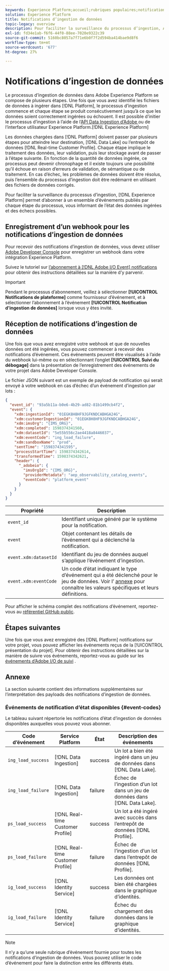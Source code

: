 ```yaml
---
keywords: Experience Platform;accueil;rubriques populaires;notifications d’ingestion de données;notifications;événements d’abonnement;événements d’état d’ingestion de données;événements d’état;abonner;notifications d’état;
solution: Experience Platform
title: Notifications d’ingestion de données
topic-legacy: overview
description: Pour faciliter la surveillance du processus d’ingestion, Adobe Experience Platform permet de s’abonner à un ensemble d’événements publiés par chaque étape du processus, vous informant de l’état des données ingérées et des échecs possibles.
exl-id: fd34e1ab-f6f6-44f0-88ee-7020e9322c39
source-git-commit: 5160bc8057a7f71e6b0f7f2d594ba414bae9d8f6
workflow-type: tm+mt
source-wordcount: '677'
ht-degree: 27%

---
```


# Notifications d’ingestion de données

Le processus d’ingestion de données dans Adobe Experience Platform se compose de plusieurs étapes. Une fois que vous avez identifié les fichiers de données à ingérer dans [!DNL Platform], le processus d’ingestion commence et chaque étape se produit consécutivement jusqu’à ce que les données soient correctement ingérées ou échouent. Il est possible d’initier le processus d’ingestion à l’aide de l’[API Data Ingestion d’Adobe ](https://www.adobe.io/experience-platform-apis/references/data-ingestion/) ou de l’interface utilisateur Experience Platform.[!DNL Experience Platform]

Les données chargées dans [!DNL Platform] doivent passer par plusieurs étapes pour atteindre leur destination, [!DNL Data Lake] ou l’entrepôt de données [!DNL Real-time Customer Profile]. Chaque étape implique le traitement des données, leur validation, puis leur stockage avant de passer à l’étape suivante. En fonction de la quantité de données ingérée, ce processus peut devenir chronophage et il existe toujours une possibilité qu’il échoue en raison d’erreurs de validation, de sémantique ou de traitement. En cas d’échec, les problèmes de données doivent être résolus, puis l’ensemble du processus d’ingestion doit être redémarré en utilisant des fichiers de données corrigés.

Pour faciliter la surveillance du processus d’ingestion, [!DNL Experience Platform] permet d’abonner à un ensemble d’événements publiés par chaque étape du processus, vous informant de l’état des données ingérées et des échecs possibles.

## Enregistrement d’un webhook pour les notifications d’ingestion de données

Pour recevoir des notifications d’ingestion de données, vous devez utiliser [Adobe Developer Console](https://www.adobe.com/go/devs_console_ui) pour enregistrer un webhook dans votre intégration Experience Platform.

Suivez le tutoriel sur [l’abonnement à [!DNL Adobe I/O Event] notifications](../../observability/alerts/subscribe.md) pour obtenir des instructions détaillées sur la manière d’y parvenir.

>[!IMPORTANT]
>
>Pendant le processus d’abonnement, veillez à sélectionner **[!UICONTROL Notifications de plateforme]** comme fournisseur d’événement, et à sélectionner l’abonnement à l’événement **[!UICONTROL Notification d’ingestion de données]** lorsque vous y êtes invité.

## Réception de notifications d’ingestion de données

Une fois que vous avez enregistré votre webhook et que de nouvelles données ont été ingérées, vous pouvez commencer à recevoir des notifications d’événement. Ces événements peuvent être visualisés à l’aide du webhook lui-même ou en sélectionnant l’onglet **[!UICONTROL Suivi du débogage]** dans la présentation de l’enregistrement des événements de votre projet dans Adobe Developer Console.

Le fichier JSON suivant est un exemple de payload de notification qui serait envoyé à votre webhook en cas d’échec d’un événement d’ingestion par lots :

```json
{
  "event_id": "93a5b11a-b0e6-4b29-ad82-81b1499cb4f2",
  "event": {
    "xdm:ingestionId": "01EGK8H8HF9JGFKNDCABHGA24G",
    "xdm:customerIngestionId": "01EGK8H8HF9JGFKNDCABHGA24G",
    "xdm:imsOrg": "{IMS_ORG}",
    "xdm:completed": 1598374341560,
    "xdm:datasetId": "5e55b556c2ae4418a8446037",
    "xdm:eventCode": "ing_load_failure",
    "xdm:sandboxName": "prod",
    "sentTime": "1598374341595",
    "processStartTime": 1598374342614,
    "transformedTime": 1598374342621,
    "header": {
      "_adobeio": {
        "imsOrgId": "{IMS_ORG}",
        "providerMetadata": "aep_observability_catalog_events",
        "eventCode": "platform_event"
      }
    }
  }
}
```

| Propriété | Description |
| --- | --- |
| `event_id` | Identifiant unique généré par le système pour la notification. |
| `event` | Objet contenant les détails de l’événement qui a déclenché la notification. |
| `event.xdm:datasetId` | Identifiant du jeu de données auquel s’applique l’événement d’ingestion. |
| `event.xdm:eventCode` | Un code d’état indiquant le type d’événement qui a été déclenché pour le jeu de données. Voir l’ [annexe](#event-codes) pour connaître les valeurs spécifiques et leurs définitions. |

Pour afficher le schéma complet des notifications d’événement, reportez-vous au [référentiel GitHub public](https://github.com/adobe/xdm/blob/master/schemas/notifications/ingestion.schema.json).

## Étapes suivantes

Une fois que vous avez enregistré des [!DNL Platform] notifications sur votre projet, vous pouvez afficher les événements reçus de la [!UICONTROL présentation du projet]. Pour obtenir des instructions détaillées sur la manière de suivre vos événements, reportez-vous au guide sur les [événements d’Adobe I/O de suivi](https://www.adobe.io/apis/experienceplatform/events/docs.html#!adobedocs/adobeio-events/master/support/tracing.md) .

## Annexe

La section suivante contient des informations supplémentaires sur l’interprétation des payloads des notifications d’ingestion de données.

### Événements de notification d’état disponibles {#event-codes}

Le tableau suivant répertorie les notifications d’état d’ingestion de données disponibles auxquelles vous pouvez vous abonner.

| Code d’événement | Service Platform | État | Description des événements |
| --- | ---------------- | ------ | ----------------- |
| `ing_load_success` | [!DNL Data Ingestion] | success | Un lot a bien été ingéré dans un jeu de données dans [!DNL Data Lake]. |
| `ing_load_failure` | [!DNL Data Ingestion] | failure | Échec de l’ingestion d’un lot dans un jeu de données dans [!DNL Data Lake]. |
| `ps_load_success` | [!DNL Real-time Customer Profile] | success | Un lot a été ingéré avec succès dans l’entrepôt de données [!DNL Profile]. |
| `ps_load_failure` | [!DNL Real-time Customer Profile] | failure | Échec de l’ingestion d’un lot dans l’entrepôt de données [!DNL Profile]. |
| `ig_load_success` | [!DNL Identity Service] | success | Les données ont bien été chargées dans le graphique d’identités. |
| `ig_load_failure` | [!DNL Identity Service] | failure | Échec du chargement des données dans le graphique d’identités. |

>[!NOTE]
>
>Il n’y a qu’une seule rubrique d’événement fournie pour toutes les notifications d’ingestion de données. Vous pouvez utiliser le code d’événement pour faire la distinction entre les différents états.
